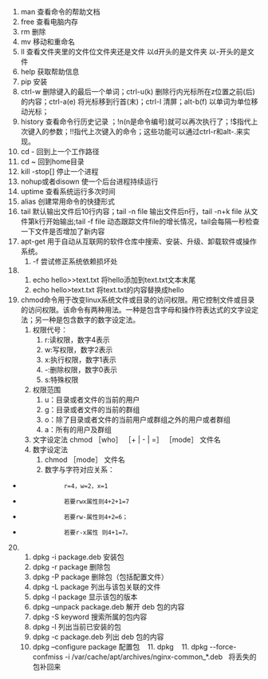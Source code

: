 1. man 查看命令的帮助文档
2. free 查看电脑内存
3. rm 删除
4. mv  移动和重命名
5. ll  查看文件夹里的文件位文件夹还是文件  以d开头的是文件夹     以-开头的是文件
6. help   获取帮助信息
7. pip   安装
8. ctrl-w  删除键入的最后一个单词；ctrl-u(k) 删除行内光标所在z位置之前(后)的内容；ctrl-a(e) 将光标移到行首(末)；ctrl-l  清屏；alt-b(f) 以单词为单位移动光标；
9. history 查看命令行历史记录
；!n(n是命令编号)就可以再次执行了；!$指代上次键入的参数；!!指代上次键入的命令；这些功能可以通过ctrl-r和alt-.来实现。
10. cd - 回到上一个工作路径
11. cd ~ 回到home目录
12. kill -stop[] 停止一个进程
13. nohup或者disown 使一个后台进程持续运行
14. uptime 查看系统运行多次时间
15. alias 创建常用命令的快捷形式
16. tail 默认输出文件后10行内容；tail -n file   输出文件后n行，tail -n+k file 从文件第k行开始输出;tail -f file 动态跟踪文件file的增长情况，tail会每隔一秒检查一下文件是否增加了新内容
17. apt-get 用于自动从互联网的软件仓库中搜索、安装、升级、卸载软件或操作系统。
    1. -f 尝试修正系统依赖损坏处
18. 1. echo hello>>text.txt   将hello添加到text.txt文本末尾
    2. echo hello>text.txt 将text.txt的内容替换成hello
19. chmod命令用于改变linux系统文件或目录的访问权限。用它控制文件或目录的访问权限。该命令有两种用法。一种是包含字母和操作符表达式的文字设定法；另一种是包含数字的数字设定法。
    1. 权限代号： 
        1. r:读权限，数字4表示
        2. w:写权限，数字2表示
        3. x:执行权限，数字1表示
        4. -:删除权限，数字0表示
        5. s:特殊权限
    2. 权限范围
        1. u：目录或者文件的当前的用户
        2. g：目录或者文件的当前的群组
        3. o：除了目录或者文件的当前用户或群组之外的用户或者群组
        4. a：所有的用户及群组
    3. 文字设定法
        chmod ［who］ ［+ | - | =］ ［mode］ 文件名
    4. 数字设定法
        1. chmod ［mode］ 文件名
        2. 数字与字符对应关系：
+                 r=4，w=2，x=1
+                 若要rwx属性则4+2+1=7
+                 若要rw-属性则4+2=6；
+                 若要r-x属性 则4+1=7。 
20. 1. dpkg -i package.deb	安装包
    2. dpkg -r package	删除包
    3. dpkg -P package	删除包（包括配置文件）
    4. dpkg -L package	列出与该包关联的文件
    5. dpkg -l package	显示该包的版本
    6. dpkg –unpack package.deb	解开 deb 包的内容
    7. dpkg -S keyword	搜索所属的包内容
    8. dpkg -l	列出当前已安装的包
    9. dpkg -c package.deb	列出 deb 包的内容
    10. dpkg –configure package	配置包
    11. dpkg
    11. dpkg --force-confmiss -i /var/cache/apt/archives/nginx-common_*.deb   将丢失的包补回来
